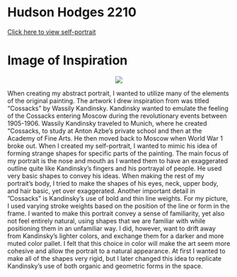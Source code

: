 # Hudson Hodges 2210

[Click here to view self-portrait](https://hhodge8.github.io/Hodges_Hudson_Art2210/Hodges_Hudson_Art2210_Self-portrait_Fall2019/Project1.html)

# Image of Inspiration
<div align=center>
  
  ![](https://hhodge8.github.io/Hodges_Hudson_Art2210/Hodges_Hudson_Art2210_Self-portrait_Fall2019/cossacks.jpg)
  
<div align=left>
  
  When creating my abstract portrait, I wanted to utilize many of the elements of the original painting. The artwork I drew inspiration from was titled “Cossacks” by Wassily Kandinsky. Kandinsky wanted to emulate the feeling of the Cossacks entering Moscow during the revolutionary events between 1905-1906. Wassily Kandinsky traveled to Munich, where he created “Cossacks, to study at Anton Azbe’s private school and then at the Academy of Fine Arts. He then moved back to Moscow when World War 1 broke out. When I created my self-portrait, I wanted to mimic his idea of forming strange shapes for specific parts of the painting. The main focus of my portrait is the nose and mouth as I wanted them to have an exaggerated outline quite like Kandinsky’s fingers and his portrayal of people. He used very basic shapes to convey his ideas. When making the rest of my portrait’s body, I tried to make the shapes of his eyes, neck, upper body, and hair basic, yet over exaggerated. Another important detail in ”Cossacks” is Kandinsky’s use of bold and thin line weights. For my picture, I used varying stroke weights based on the position of the line or form in the frame. I wanted to make this portrait convey a sense of familiarity, yet also not feel entirely natural, using shapes that we are familiar with while positioning them in an unfamiliar way. I did, however, want to drift away from Kandinsky’s lighter colors, and exchange them for a darker and more muted color pallet. I felt that this choice in color will make the art seem more cohesive and allow the portrait to a natural appearance. At first I wanted to make all of the shapes very rigid, but I later changed this idea to replicate Kandinsky’s use of both organic and geometric forms in the space. 

